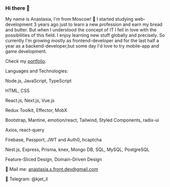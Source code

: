 ### Hi there 👋

My name is Anastasia, I'm from Moscow! 🔭
I started studying web-development 3 years ago just to learn a new profession and earn my bread and butter. But when I understood the concept of IT I fell in love with the possibilities of this field. I enjoy learning new stuff globally and precisely. So currently I'm growing mostly as frontend-developer and for the last half a year as a backend-developer,but some day I'd love to try mobile-app and game development.

Check my [portfolio](https://github.com/StrAnastasia/personal-site).

Languages and Technologies:
 
Node.js, JavaScript, TypeScript

HTML, CSS

React.js, Next.js, Vue.js

Redux Toolkit, Effector, MobX

Bootstrap, Mantine, emotion/react, Tailwind, Styled Components, radix-ui

Axios, react-query

Firebase, Passport, JWT and Auth0, hcaptcha

Nest.js, Express, Prisma, knex, Mongo DB, SQL, MySQL, PostgreSQL

Feature-Sliced Design, Domain-Driven Design


💬 Mail me: anastasia.s.front.dev@gmail.com

💬 Telegram: @kjet_il

<!--
**StrAnastasia/StrAnastasia** is a ✨ _special_ ✨ repository because its `README.md` (this file) appears on your GitHub profile.

Here are some ideas to get you started:

- 🔭 I’m currently working on ...
- 🌱 I’m currently learning ...
- 👯 I’m looking to collaborate on ...
- 🤔 I’m looking for help with ...
- 💬 Ask me about ...
- 📫 How to reach me: ...
- 😄 Pronouns: ...
- ⚡ Fun fact: ...
-->
